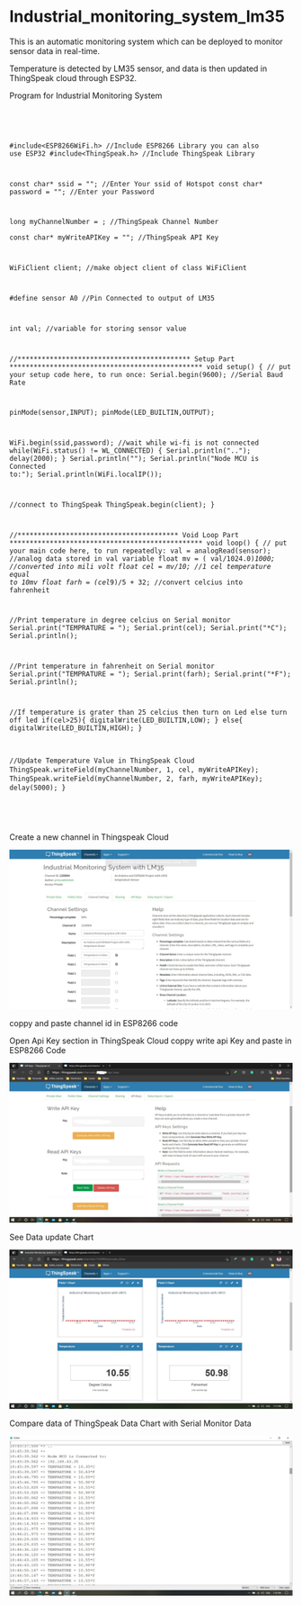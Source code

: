 # Industrial_monitoring_system_lm35
<p>This is an automatic monitoring system which can be deployed to monitor sensor data in real-time.</p>
<p>Temperature is detected by LM35 sensor, and data is then updated in ThingSpeak cloud through ESP32.</p>

<p>Program for Industrial Monitoring System</p>
<div>
<pre>  
<code>  

#include<ESP8266WiFi.h>  //Include ESP8266 Library you can also use ESP32
#include<ThingSpeak.h>  //Include ThingSpeak Library

const char* ssid = ""; //Enter Your ssid of Hotspot
const char* password = ""; //Enter your Password

long myChannelNumber = ;      //ThingSpeak Channel Number  
const char* myWriteAPIKey = "";  //ThingSpeak API Key  

WiFiClient client; //make object client of class WiFiClient

#define sensor A0  //Pin Connected to output of LM35 

int val; //variable for storing sensor value


//******************************************* Setup Part ************************************************
void setup() 
{
  // put your setup code here, to run once:
  Serial.begin(9600); //Serial Baud Rate
  
  pinMode(sensor,INPUT); 
  pinMode(LED_BUILTIN,OUTPUT);
  
  WiFi.begin(ssid,password);
  //wait while wi-fi is not connected
  while(WiFi.status() != WL_CONNECTED)
  {
    Serial.println("..");
    delay(2000);
  }
  Serial.println("");
  Serial.println("Node MCU is Connected to:");
  Serial.println(WiFi.localIP());
  
  //connect to ThingSpeak
  ThingSpeak.begin(client);
}


//**************************************** Void Loop Part ************************************************
void loop() {
  // put your main code here, to run repeatedly:
  val = analogRead(sensor);  //analog data stored in val variable
  float mv = ( val/1024.0)*1000; //converted into mili volt
  float cel = mv/10; //1 cel temperature equal to 10mv 
  float farh = (cel*9)/5 + 32; //convert celcius into fahrenheit
  
  //Print temperature in degree celcius on Serial monitor
  Serial.print("TEMPRATURE = ");
  Serial.print(cel);
  Serial.print("*C");
  Serial.println();
  
  //Print temperature in fahrenheit on Serial monitor
  Serial.print("TEMPRATURE = ");
  Serial.print(farh);
  Serial.print("*F");
  Serial.println();
  
  //If temperature is grater than 25 celcius then turn on Led else turn off led
  if(cel>25){
    digitalWrite(LED_BUILTIN,LOW);
  }
  else{
    digitalWrite(LED_BUILTIN,HIGH);
  }
  
  //Update Temperature Value in ThingSpeak Cloud
  ThingSpeak.writeField(myChannelNumber, 1, cel, myWriteAPIKey);
  ThingSpeak.writeField(myChannelNumber, 2, farh, myWriteAPIKey);
  delay(5000);
}
</code>
<pre>
</div>

  <div>
  <p>Create a new channel in Thingspeak Cloud</p>
  <img src = "https://github.com/abhisheksharma1310/industrial_monitoring_system_lm35/blob/main/Channel%20Setting.jpg">
              <p>coppy and paste channel id in ESP8266 code</p>            

  </div>              


  <div>
              <p>Open Api Key section in ThingSpeak Cloud coppy write api Key and paste in ESP8266 Code</p>
              <img src = "https://github.com/abhisheksharma1310/industrial_monitoring_system_lm35/blob/main/API%20Keys-masked.jpg">

  </div>


  <div>
  <p>See Data update Chart</p>
  <img src = "https://github.com/abhisheksharma1310/industrial_monitoring_system_lm35/blob/main/Data%20Update%20Chart.jpg">
  </div>


  <div>
  <p>Compare data of ThingSpeak Data Chart with Serial Monitor Data</p>
  <img src = "https://github.com/abhisheksharma1310/industrial_monitoring_system_lm35/blob/main/Serial%20Monitor.jpg">
  </div>  
     
